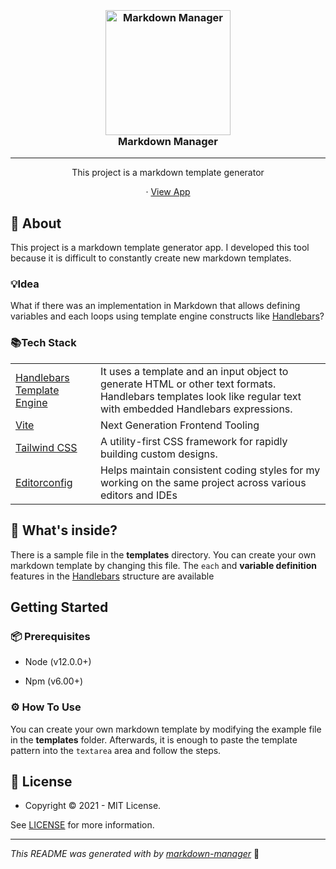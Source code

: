 <h3 align="center">
  <br />
   <a  href="https://github.com/yasinatesim/markdown-manager"><img src="https://yasinates.com/markdown-manager.svg" alt="Markdown Manager" width="200" /></a>
  <br />
Markdown Manager
  <br />
</h3>

<hr />

<p  align="center">This project is a markdown template generator</p>


  <p align="center">
· <a  href="http://markdown-manager.yasinatesim.vercel.app/">View App</a>
  </p>

## 📖 About

This project is a markdown template generator app. I developed this tool because it is difficult to constantly create new markdown templates.

### 💡Idea
What if there was an implementation in Markdown that allows defining variables and each loops using template engine constructs like [Handlebars](https://handlebarsjs.com/)?

### 📚Tech Stack

<table>
<tr>
  <td> <a href="https://handlebarsjs.com/">Handlebars Template Engine</a></td>
  <td>It uses a template and an input object to generate HTML or other text formats. Handlebars templates look like regular text with embedded Handlebars expressions.</td>
</tr>
<tr>
  <td> <a href="https://vitejs.dev/">Vite</a></td>
  <td>Next Generation Frontend Tooling</td>
</tr>
  <tr>
  <td> <a href="https://tailwindcss.com/">Tailwind CSS</a></td>
  <td>A utility-first CSS framework for rapidly building custom designs.</td>
</tr>
<tr>
  <td> <a href="https://editorconfig.org/">Editorconfig</a></td>
  <td>Helps maintain consistent coding styles for my working on the same project across various editors and IDEs</td>
</tr>
</table>

## 🧐 What's inside?

There is a sample file in the **templates** directory. You can create your own markdown template by changing this file. The `each` and **variable definition** features in the [Handlebars](https://handlebarsjs.com/) structure are available

## Getting Started

### 📦 Prerequisites

- Node (v12.0.0+)

- Npm (v6.00+)

### ⚙️ How To Use

You can create your own markdown template by modifying the example file in the **templates** folder. Afterwards, it is enough to paste the template pattern into the `textarea` area and follow the steps.

## 🔑 License

* Copyright © 2021 - MIT License.

See [LICENSE](https://github.com/yasinatesim/markdown-manager/blob/master/LICENSE) for more information.

---

_This README was generated with by [markdown-manager](https://github.com/yasinatesim/markdown-manager)_ 🥲
